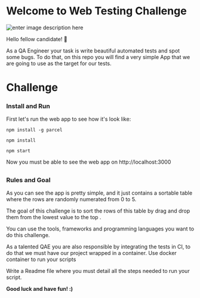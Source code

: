 
# Welcome to Web Testing Challenge
![enter image description here](https://image.ibb.co/bXHOB8/rsz_minders_stickers_05.png)

Hello fellow candidate! :wave:

As a QA Engineer your task is write beautiful automated tests and spot some bugs. To do that, on this repo you will find a very simple App that we are going to use as the target for our tests.

# Challenge

### Install and Run
First let's run the web app to see how it's look like:
```
npm install -g parcel
```
```
npm install
```
```
npm start
```
Now you must be able to see the web app on http://localhost:3000

##

### Rules and Goal
As you can see the app is pretty simple, and it just contains a sortable table where the rows are randomly numerated from 0 to 5.

The goal of this challenge is to sort the rows of this table by drag and drop them from the lowest value to the top .

You can use the tools, frameworks and programming languages you want to do this challenge.

As a talented QAE you are also responsible by integrating the tests in CI, to do that we must have our project wrapped in a container. Use docker container to run your scripts

Write a Readme file where you must detail all the steps needed to run your script.


**Good luck and have fun! :)**
